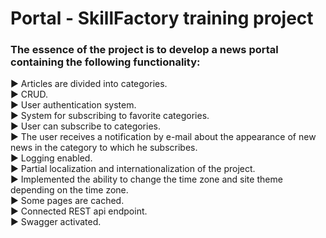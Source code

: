 # Portal - SkillFactory training project 
### The essence of the project is to develop a news portal containing the following functionality:
  :arrow_forward: Articles are divided into categories.  
  :arrow_forward: CRUD.  
  :arrow_forward: User authentication system.  
  :arrow_forward: System for subscribing to favorite categories.  
  :arrow_forward: User can subscribe to categories.  
  :arrow_forward: The user receives a notification by e-mail about the appearance of new news in the category to which he subscribes.  
  :arrow_forward: Logging enabled.  
  :arrow_forward: Partial localization and internationalization of the project.  
  :arrow_forward: Implemented the ability to change the time zone and site theme depending on the time zone.  
  :arrow_forward: Some pages are cached.  
  :arrow_forward: Connected REST api endpoint.  
  :arrow_forward: Swagger activated.
